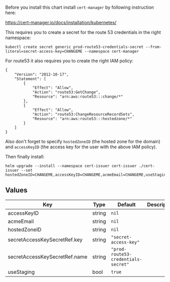 Before you install this chart install `cert-manager` by following instruction here: 

https://cert-manager.io/docs/installation/kubernetes/

This requires you to create a secret for the route 53 credentials in the right namespace:

```
kubectl create secret generic prod-route53-credentials-secret --from-literal=secret-access-key=CHANGEME --namespace cert-manager
```

For route53 it also requires you to create the right IAM policy:

```
{
    "Version": "2012-10-17",
    "Statement": [
        {
            "Effect": "Allow",
            "Action": "route53:GetChange",
            "Resource": "arn:aws:route53:::change/*"
        },
        {
            "Effect": "Allow",
            "Action": "route53:ChangeResourceRecordSets",
            "Resource": "arn:aws:route53:::hostedzone/*"
        }
    ]
}
```

Also don't forget to specify `hostedZoneID` (the hosted zone for the domain) and `accessKeyID` (the access key for the user with the above IAM policy).

Then finally install:

```
helm upgrade --install --namespace cert-issuer cert-issuer ./cert-issuer --set hostedZoneID=CHANGEME,accessKeyID=CHANGEME,acmeEmail=CHANGEME,useStaging=SHOULDIUSESTAGING
```

## Values

| Key | Type | Default | Description |
|-----|------|---------|-------------|
| accessKeyID | string | `nil` |  |
| acmeEmail | string | `nil` |  |
| hostedZoneID | string | `nil` |  |
| secretAccessKeySecretRef.key | string | `"secret-access-key"` |  |
| secretAccessKeySecretRef.name | string | `"prod-route53-credentials-secret"` |  |
| useStaging | bool | `true` |  |